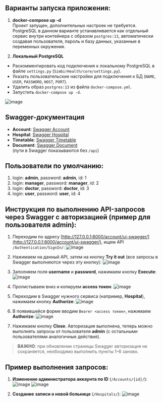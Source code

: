 ## Варианты запуска приложения:

1) **docker-compose up -d**  
Проект запущен, дополнительных настроек не требуется. PostgreSQL в данном варианте устанавливается как отдельный сервис внутри контейнера с образом `postgres:13`, автоматически создавая пользователя, пароль и базу данных, указанные в переменных окружения.

2) **Локальный PostgreSQL**  
  - Раскомментировать код подключения к локальному PostgreSQL в файле `settings.py` (`SimbirHealth/core/settings.py`).
  - Указать пользовательские настройки для подключения к БД (`NAME`, `USER`, `PASSWORD`, `HOST`, `PORT`).
  - Удалить образ `postgres:13` из файла `docker-compose.yml`.
  - Запустить `docker-compose up -d`.

![image](https://github.com/user-attachments/assets/0b19991c-3244-4235-b4c9-06e780b744de)

## Swagger-документация

- **Account**: [Swagger Account](http://127.0.0.1:8000/account/ui-swagger/)
- **Hospital**: [Swagger Hospital](http://127.0.0.1:8000/hospital/ui-swagger/)
- **Timetable**: [Swagger Timetable](http://127.0.0.1:8000/timetable/ui-swagger/)
- **Document**: [Swagger Document](http://127.0.0.1:8000/document/ui-swagger/)  
(пути в Swagger показываются без `/api`)

## Пользователи по умолчанию:

1) login: **admin**, password: **admin**, id: 1  
2) login: **manager**, password: **manager**, id: 2  
3) login: **doctor**, password: **doctor**, id: 3  
4) login: **user**, password: **user**, id: 4  

## Инструкция по выполнению API-запросов через Swagger с авторизацией (пример для пользователя admin):

1) Переходим по адресу [http://127.0.0.1:8000/account/ui-swagger/](http://127.0.0.1:8000/account/ui-swagger/), ищем API `/Authentication/SignIn/`:
![image](https://github.com/user-attachments/assets/6722e4f2-10eb-4fed-86be-a73520fa6e77)

2) Нажимаем на данный API, затем на кнопку **Try it out** (все запросы в Swagger выполняются через эту кнопку):
![image](https://github.com/user-attachments/assets/b0a5edf4-3cfd-45a1-b2d0-42531290f003)

3) Заполняем поля **username** и **password**, нажимаем кнопку **Execute**:
![image](https://github.com/user-attachments/assets/418ec446-89d6-4e3e-bac1-1ebb8c8ba4b8)

4) Пролистываем вниз и копируем **access токен**:
![image](https://github.com/user-attachments/assets/b6a19f4c-de46-4ebc-905e-47c2da01fce9)

5) Переходим в Swagger нужного сервиса (например, **Hospital**), нажимаем кнопку **Authorize**:
![image](https://github.com/user-attachments/assets/a4a7b30c-f565-4559-95c9-76d4fa5442b8)

6) В появившейся форме вводим `Bearer <access токен>`, нажимаем **Authorize**:
![image](https://github.com/user-attachments/assets/43e6cbd0-ec72-491b-bba8-26ac2c8eceb5)

7) Нажимаем кнопку **Close**. Авторизация выполнена, теперь можно выполнять запросы от пользователя **admin** (с остальными пользователями аналогичные действия).

> **ВАЖНО**: при обновлении страницы Swagger авторизация не сохраняется, необходимо выполнить пункты 1–6 заново.

## Пример выполнения запросов:

1) **Изменение администратора аккаунта по ID** (`/Accounts/{id}/`):
![image](https://github.com/user-attachments/assets/65ac5d98-7b64-4ce8-9220-b383d52ccc5f)
![image](https://github.com/user-attachments/assets/8b520dff-34ac-4207-a364-73bd5ded3439)

2) **Создание записи о новой больнице** (`/Hospitals/`):
![image](https://github.com/user-attachments/assets/25809094-656e-4f51-8c82-b306cca85cc8)

